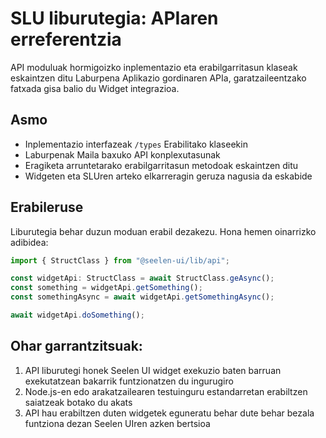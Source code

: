 # **SLU liburutegia: APIaren erreferentzia**

API moduluak hormigoizko inplementazio eta erabilgarritasun klaseak eskaintzen
ditu Laburpena Aplikazio gordinaren APIa, garatzaileentzako fatxada gisa balio
du Widget integrazioa.

## **Asmo**

- Inplementazio interfazeak `/types` Erabilitako klaseekin
- Laburpenak Maila baxuko API konplexutasunak
- Eragiketa arruntetarako erabilgarritasun metodoak eskaintzen ditu
- Widgeten eta SLUren arteko elkarreragin geruza nagusia da eskabide

## **Erabileruse**

Liburutegia behar duzun moduan erabil dezakezu. Hona hemen oinarrizko adibidea:

```ts
import { StructClass } from "@seelen-ui/lib/api";

const widgetApi: StructClass = await StructClass.geAsync();
const something = widgetApi.getSomething();
const somethingAsync = await widgetApi.getSomethingAsync();

await widgetApi.doSomething();
```

## **Ohar garrantzitsuak:**

1. API liburutegi honek Seelen UI widget exekuzio baten barruan exekutatzean
   bakarrik funtzionatzen du ingurugiro
2. Node.js-en edo arakatzailearen testuinguru estandarretan erabiltzen saiatzeak
   botako du akats
3. API hau erabiltzen duten widgetek eguneratu behar dute behar bezala funtziona
   dezan Seelen UIren azken bertsioa
